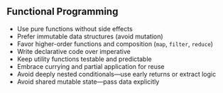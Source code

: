 ## Functional Programming

- Use pure functions without side effects
- Prefer immutable data structures (avoid mutation)
- Favor higher-order functions and composition (`map`, `filter`, `reduce`)
- Write declarative code over imperative
- Keep utility functions testable and predictable
- Embrace currying and partial application for reuse
- Avoid deeply nested conditionals—use early returns or extract logic
- Avoid shared mutable state—pass data explicitly

